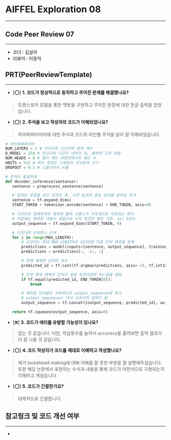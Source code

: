 # AIFFEL Exploration 08
----  
## **Code Peer Review 07**
------------------
- 코더 : 김설아
- 리뷰어 : 이동익

## **PRT(PeerReviewTemplate)**  
------------------  
- [⭕] **1. 코드가 정상적으로 동작하고 주어진 문제를 해결했나요?**
 >트랜스포머 모델을 통한 챗봇을 구현하고 주어진 문장에 대한 한글 출력을 얻었습니다.
- [⭕] **2. 주석을 보고 작성자의 코드가 이해되었나요?**  
 >하이퍼파라미터에 대한 주석과 코드의 라인별 주석을 달아 잘 이해되었습니다.
 ```python
 # 하이퍼파라미터
NUM_LAYERS = 2 # 인코더와 디코더의 층의 개수
D_MODEL = 256 # 인코더와 디코더 내부의 입, 출력의 고정 차원
NUM_HEADS = 8 # 멀티 헤드 어텐션에서의 헤드 수 
UNITS = 512 # 피드 포워드 신경망의 은닉층의 크기
DROPOUT = 0.1 # 드롭아웃의 비율
 ```
 ```python
 # 전처리 동일하게 
def decoder_inference(sentence):
    sentence = preprocess_sentence(sentence)

    # 입력된 문장을 정수 인코딩 후, 시작 토큰과 종료 토큰을 앞뒤로 추가.
    sentence = tf.expand_dims(
    START_TOKEN + tokenizer.encode(sentence) + END_TOKEN, axis=0)

    # 디코더의 현재까지의 예측한 출력 시퀀스가 지속적으로 저장되는 변수.
    # 처음에는 예측한 내용이 없음으로 시작 토큰만 별도 저장. ex) 8331
    output_sequence = tf.expand_dims(START_TOKEN, 0)

    # 디코더의 인퍼런스 단계
    for i in range(MAX_LENGTH):
        # 디코더는 최대 MAX_LENGTH의 길이만큼 다음 단어 예측을 반복
        predictions = model(inputs=[sentence, output_sequence], training=False)
        predictions = predictions[:, -1:, :]

        # 현재 예측한 단어의 정수
        predicted_id = tf.cast(tf.argmax(predictions, axis=-1), tf.int32)

        # 만약 현재 예측한 단어가 종료 토큰이라면 for문을 종료
        if tf.equal(predicted_id, END_TOKEN[0]):
            break

        # 예측한 단어들은 지속적으로 output_sequence에 추가
        # output_sequence는 다시 디코더의 입력이 됨
        output_sequence = tf.concat([output_sequence, predicted_id], axis=-1)

    return tf.squeeze(output_sequence, axis=0)
 ```

- [❌] **3. 코드가 에러를 유발할 가능성이 있나요?**
 > 없는 것 같습니다. 다만, 학습횟수를 늘려서 accuracy를 올려보면 출력 결과가 더 잘 나올 것 같습니다.

- [⭕] **4. 코드 작성자가 코드를 제대로 이해하고 작성했나요?**  
 >제가 lookahead making에 대해 이해를 잘 못한 부분을 잘 설명해주셨습니다.   
 >또한 해당 논문에서 표현하는 수식과 내용을 통해 코드가 어떤식으로 구현되는지 이해하고 계셨습니다.

- [⭕] **5. 코드가 간결한가요?**  
 >대체적으로 간결합니다.

## **참고링크 및 코드 개선 여부**  
------------------  
- 
    
